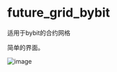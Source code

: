 # future_grid_bybit
适用于bybit的合约网格

简单的界面。

![image](https://user-images.githubusercontent.com/21984292/132111833-bc317b90-b992-4e4e-b05d-41bac61d7dba.png)


